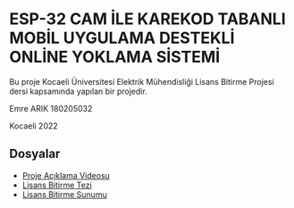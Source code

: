 # ESP-32 CAM İLE KAREKOD TABANLI MOBİL UYGULAMA DESTEKLİ ONLİNE YOKLAMA SİSTEMİ

Bu proje Kocaeli Üniversitesi Elektrik Mühendisliği Lisans Bitirme Projesi dersi kapsamında yapılan bir projedir.

Emre ARIK
180205032

Kocaeli 2022

## Dosyalar
- [Proje Açıklama Videosu](https://youtu.be/dY5VLUt9ClY)
- [Lisans Bitirme Tezi](https://drive.google.com/file/d/1rmt-Ie8Fhk5whwkjqab4lr82S6YR6bpV/view?usp=sharing)
- [Lisans Bitirme Sunumu](https://docs.google.com/presentation/d/1mCL2rNQXV7CdfISJlLMajscK-K2dHu5l/edit?usp=sharing&ouid=108595353010516898519&rtpof=true&sd=true)

